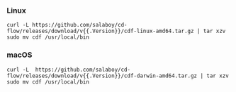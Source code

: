 ### Linux

```shell
curl -L https://github.com/salaboy/cd-flow/releases/download/v{{.Version}}/cdf-linux-amd64.tar.gz | tar xzv 
sudo mv cdf /usr/local/bin
```

### macOS

```shell
curl -L  https://github.com/salaboy/cd-flow/releases/download/v{{.Version}}/cdf-darwin-amd64.tar.gz | tar xzv
sudo mv cdf /usr/local/bin
```
